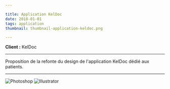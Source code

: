 ```yaml
---

title: Application KelDoc
date: 2018-01-01
tags: application
thumbnail: thumbnail-application-keldoc.png

---
```


**Client :** KelDoc

---

Proposition de la refonte du design de l'application KelDoc dédié aux patients.

---

![Photoshop](/images/icons/photoshop.svg)
![Illustrator](/images/icons/illustrator.svg)
